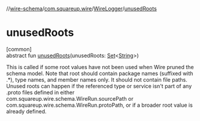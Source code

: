 //[wire-schema](../../../index.md)/[com.squareup.wire](../index.md)/[WireLogger](index.md)/[unusedRoots](unused-roots.md)

# unusedRoots

[common]\
abstract fun [unusedRoots](unused-roots.md)(unusedRoots: [Set](https://kotlinlang.org/api/latest/jvm/stdlib/kotlin.collections/-set/index.html)&lt;[String](https://kotlinlang.org/api/latest/jvm/stdlib/kotlin/-string/index.html)&gt;)

This is called if some root values have not been used when Wire pruned the schema model. Note that root should contain package names (suffixed with .*), type names, and member names only. It should not contain file paths. Unused roots can happen if the referenced type or service isn't part of any .proto files defined in either com.squareup.wire.schema.WireRun.sourcePath or com.squareup.wire.schema.WireRun.protoPath, or if a broader root value is already defined.
